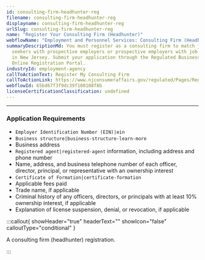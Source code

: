 ```yaml
---
id: consulting-firm-headhunter-reg
filename: consulting-firm-headhunter-reg
displayname: consulting-firm-headhunter-reg
urlSlug: consulting-firm-headhunter-reg
name: "Register Your Consulting Firm (Headhunter)"
webflowName: "Employment and Personnel Services: Consulting Firm (Headhunter)"
summaryDescriptionMd: You must register as a consulting firm to match job
  seekers with prospective employers or prospective employers with job seekers
  in New Jersey. Submit your application through the Regulated Business (RGB)
  Online Registration Portal.
industryId: employment-agency
callToActionText: Register My Consulting Firm
callToActionLink: https://www.njconsumeraffairs.gov/regulated/Pages/Regulated-Business-Online-Registration.aspx
webflowId: 65bd67f3f9dc39f100108f8b
licenseCertificationClassification: undefined
---
```


---

### Application Requirements

- `Employer Identification Number (EIN)|ein`
- `Business structure|business-structure-learn-more`
- Business address
- `Registered agent|registered-agent` information, including address and phone number
- Name, address, and business telephone number of each officer, director, principal, or representative with an ownership interest
- `Certificate of Formation|certificate-formation`
- Applicable fees paid
- Trade name, if applicable
- Criminal history of any officers, directors, or principals with at least 10% ownership interest, if applicable
- Explanation of license suspension, denial, or revocation, if applicable

:::callout{ showHeader="true" headerText="" showIcon="false" calloutType="conditional" }

A consulting firm (headhunter) registration.

:::
